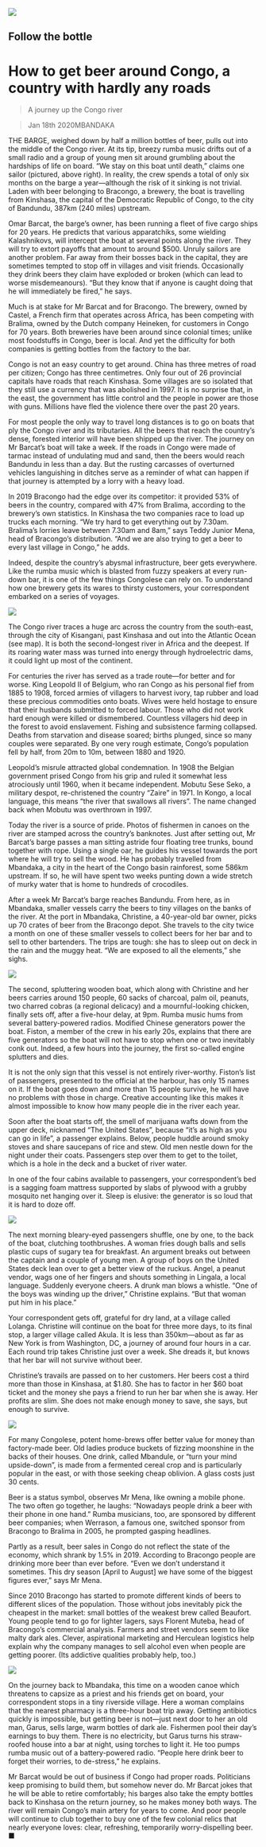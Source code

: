 ![](./images/20200118_MAP004_0.jpg)

## Follow the bottle

# How to get beer around Congo, a country with hardly any roads

> A journey up the Congo river

> Jan 18th 2020MBANDAKA

THE BARGE, weighed down by half a million bottles of beer, pulls out into the middle of the Congo river. At its tip, breezy rumba music drifts out of a small radio and a group of young men sit around grumbling about the hardships of life on board. “We stay on this boat until death,” claims one sailor (pictured, above right). In reality, the crew spends a total of only six months on the barge a year—although the risk of it sinking is not trivial. Laden with beer belonging to Bracongo, a brewery, the boat is travelling from Kinshasa, the capital of the Democratic Republic of Congo, to the city of Bandundu, 387km (240 miles) upstream.

Omar Barcat, the barge’s owner, has been running a fleet of five cargo ships for 20 years. He predicts that various apparatchiks, some wielding Kalashnikovs, will intercept the boat at several points along the river. They will try to extort payoffs that amount to around $500. Unruly sailors are another problem. Far away from their bosses back in the capital, they are sometimes tempted to stop off in villages and visit friends. Occasionally they drink beers they claim have exploded or broken (which can lead to worse misdemeanours). “But they know that if anyone is caught doing that he will immediately be fired,” he says.

Much is at stake for Mr Barcat and for Bracongo. The brewery, owned by Castel, a French firm that operates across Africa, has been competing with Bralima, owned by the Dutch company Heineken, for customers in Congo for 70 years. Both breweries have been around since colonial times; unlike most foodstuffs in Congo, beer is local. And yet the difficulty for both companies is getting bottles from the factory to the bar.

Congo is not an easy country to get around. China has three metres of road per citizen; Congo has three centimetres. Only four out of 26 provincial capitals have roads that reach Kinshasa. Some villages are so isolated that they still use a currency that was abolished in 1997. It is no surprise that, in the east, the government has little control and the people in power are those with guns. Millions have fled the violence there over the past 20 years.

For most people the only way to travel long distances is to go on boats that ply the Congo river and its tributaries. All the beers that reach the country’s dense, forested interior will have been shipped up the river. The journey on Mr Barcat’s boat will take a week. If the roads in Congo were made of tarmac instead of undulating mud and sand, then the beers would reach Bandundu in less than a day. But the rusting carcasses of overturned vehicles languishing in ditches serve as a reminder of what can happen if that journey is attempted by a lorry with a heavy load.

In 2019 Bracongo had the edge over its competitor: it provided 53% of beers in the country, compared with 47% from Bralima, according to the brewery’s own statistics. In Kinshasa the two companies race to load up trucks each morning. “We try hard to get everything out by 7.30am. Bralima’s lorries leave between 7.30am and 8am,” says Teddy Junior Mena, head of Bracongo’s distribution. “And we are also trying to get a beer to every last village in Congo,” he adds.

Indeed, despite the country’s abysmal infrastructure, beer gets everywhere. Like the rumba music which is blasted from fuzzy speakers at every run-down bar, it is one of the few things Congolese can rely on. To understand how one brewery gets its wares to thirsty customers, your correspondent embarked on a series of voyages.

![](./images/20200118_MAM900.png)

The Congo river traces a huge arc across the country from the south-east, through the city of Kisangani, past Kinshasa and out into the Atlantic Ocean (see map). It is both the second-longest river in Africa and the deepest. If its roaring water mass was turned into energy through hydroelectric dams, it could light up most of the continent.

For centuries the river has served as a trade route—for better and for worse. King Leopold II of Belgium, who ran Congo as his personal fief from 1885 to 1908, forced armies of villagers to harvest ivory, tap rubber and load these precious commodities onto boats. Wives were held hostage to ensure that their husbands submitted to forced labour. Those who did not work hard enough were killed or dismembered. Countless villagers hid deep in the forest to avoid enslavement. Fishing and subsistence farming collapsed. Deaths from starvation and disease soared; births plunged, since so many couples were separated. By one very rough estimate, Congo’s population fell by half, from 20m to 10m, between 1880 and 1920.

Leopold’s misrule attracted global condemnation. In 1908 the Belgian government prised Congo from his grip and ruled it somewhat less atrociously until 1960, when it became independent. Mobutu Sese Seko, a military despot, re-christened the country “Zaire” in 1971. In Kongo, a local language, this means “the river that swallows all rivers”. The name changed back when Mobutu was overthrown in 1997.

Today the river is a source of pride. Photos of fishermen in canoes on the river are stamped across the country’s banknotes. Just after setting out, Mr Barcat’s barge passes a man sitting astride four floating tree trunks, bound together with rope. Using a single oar, he guides his vessel towards the port where he will try to sell the wood. He has probably travelled from Mbandaka, a city in the heart of the Congo basin rainforest, some 586km upstream. If so, he will have spent two weeks punting down a wide stretch of murky water that is home to hundreds of crocodiles.

After a week Mr Barcat’s barge reaches Bandundu. From here, as in Mbandaka, smaller vessels carry the beers to tiny villages on the banks of the river. At the port in Mbandaka, Christine, a 40-year-old bar owner, picks up 70 crates of beer from the Bracongo depot. She travels to the city twice a month on one of these smaller vessels to collect beers for her bar and to sell to other bartenders. The trips are tough: she has to sleep out on deck in the rain and the muggy heat. “We are exposed to all the elements,” she sighs.

![](./images/20200118_MAP504.jpg)

The second, spluttering wooden boat, which along with Christine and her beers carries around 150 people, 60 sacks of charcoal, palm oil, peanuts, two charred cobras (a regional delicacy) and a mournful-looking chicken, finally sets off, after a five-hour delay, at 9pm. Rumba music hums from several battery-powered radios. Modified Chinese generators power the boat. Fiston, a member of the crew in his early 20s, explains that there are five generators so the boat will not have to stop when one or two inevitably conk out. Indeed, a few hours into the journey, the first so-called engine splutters and dies.

It is not the only sign that this vessel is not entirely river-worthy. Fiston’s list of passengers, presented to the official at the harbour, has only 15 names on it. If the boat goes down and more than 15 people survive, he will have no problems with those in charge. Creative accounting like this makes it almost impossible to know how many people die in the river each year.

Soon after the boat starts off, the smell of marijuana wafts down from the upper deck, nicknamed “The United States”, because “it’s as high as you can go in life”, a passenger explains. Below, people huddle around smoky stoves and share saucepans of rice and stew. Old men nestle down for the night under their coats. Passengers step over them to get to the toilet, which is a hole in the deck and a bucket of river water.

In one of the four cabins available to passengers, your correspondent’s bed is a sagging foam mattress supported by slabs of plywood with a grubby mosquito net hanging over it. Sleep is elusive: the generator is so loud that it is hard to doze off.

![](./images/20200118_MAP501.jpg)

The next morning bleary-eyed passengers shuffle, one by one, to the back of the boat, clutching toothbrushes. A woman fries dough balls and sells plastic cups of sugary tea for breakfast. An argument breaks out between the captain and a couple of young men. A group of boys on the United States deck lean over to get a better view of the ruckus. Angel, a peanut vendor, wags one of her fingers and shouts something in Lingala, a local language. Suddenly everyone cheers. A drunk man blows a whistle. “One of the boys was winding up the driver,” Christine explains. “But that woman put him in his place.”

Your correspondent gets off, grateful for dry land, at a village called Lolanga. Christine will continue on the boat for three more days, to its final stop, a larger village called Akula. It is less than 350km—about as far as New York is from Washington, DC, a journey of around four hours in a car. Each round trip takes Christine just over a week. She dreads it, but knows that her bar will not survive without beer.

Christine’s travails are passed on to her customers. Her beers cost a third more than those in Kinshasa, at $1.80. She has to factor in her $60 boat ticket and the money she pays a friend to run her bar when she is away. Her profits are slim. She does not make enough money to save, she says, but enough to survive.

![](./images/20200118_MAP503.jpg)

For many Congolese, potent home-brews offer better value for money than factory-made beer. Old ladies produce buckets of fizzing moonshine in the backs of their houses. One drink, called Mbandule, or “turn your mind upside-down”, is made from a fermented cereal crop and is particularly popular in the east, or with those seeking cheap oblivion. A glass costs just 30 cents.

Beer is a status symbol, observes Mr Mena, like owning a mobile phone. The two often go together, he laughs: “Nowadays people drink a beer with their phone in one hand.” Rumba musicians, too, are sponsored by different beer companies; when Werrason, a famous one, switched sponsor from Bracongo to Bralima in 2005, he prompted gasping headlines.

Partly as a result, beer sales in Congo do not reflect the state of the economy, which shrank by 1.5% in 2019. According to Bracongo people are drinking more beer than ever before. “Even we don’t understand it sometimes. This dry season [April to August] we have some of the biggest figures ever,” says Mr Mena.

Since 2010 Bracongo has started to promote different kinds of beers to different slices of the population. Those without jobs inevitably pick the cheapest in the market: small bottles of the weakest brew called Beaufort. Young people tend to go for lighter lagers, says Florent Muteba, head of Bracongo’s commercial analysis. Farmers and street vendors seem to like malty dark ales. Clever, aspirational marketing and Herculean logistics help explain why the company manages to sell alcohol even when people are getting poorer. (Its addictive qualities probably help, too.)

![](./images/20200118_MAP502.jpg)

On the journey back to Mbandaka, this time on a wooden canoe which threatens to capsize as a priest and his friends get on board, your correspondent stops in a tiny riverside village. Here a woman complains that the nearest pharmacy is a three-hour boat trip away. Getting antibiotics quickly is impossible, but getting beer is not—just next door to her an old man, Garus, sells large, warm bottles of dark ale. Fishermen pool their day’s earnings to buy them. There is no electricity, but Garus turns his straw-roofed house into a bar at night, using torches to light it. He too pumps rumba music out of a battery-powered radio. “People here drink beer to forget their worries, to de-stress,” he explains.

Mr Barcat would be out of business if Congo had proper roads. Politicians keep promising to build them, but somehow never do. Mr Barcat jokes that he will be able to retire comfortably; his barges also take the empty bottles back to Kinshasa on the return journey, so he makes money both ways. The river will remain Congo’s main artery for years to come. And poor people will continue to club together to buy one of the few colonial relics that nearly everyone loves: clear, refreshing, temporarily worry-dispelling beer. ■